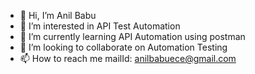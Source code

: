 - 👋 Hi, I’m Anil Babu
- 👀 I’m interested in API Test Automation
- 🌱 I’m currently learning API Automation using postman
- 💞️ I’m looking to collaborate on Automation Testing
- 📫 How to reach me mailId: anilbabuece@gmail.com

<!---
Anil-Babu/Anil-Babu is a ✨ special ✨ repository because its `README.md` (this file) appears on your GitHub profile.
You can click the Preview link to take a look at your changes.
--->
